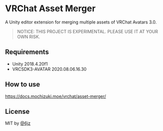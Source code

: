 # VRChat Asset Merger

A Unity editor extension for merging multiple assets of VRChat Avatars 3.0.

> NOTICE: THIS PROJECT IS EXPERIMENTAL. PLEASE USE IT AT YOUR OWN RISK.

## Requirements

- Unity 2018.4.20f1
- VRCSDK3-AVATAR 2020.08.06.16.30

## How to use

https://docs.mochizuki.moe/vrchat/asset-merger/

## License

MIT by [@6jz](https://twitter.com/6jz)
